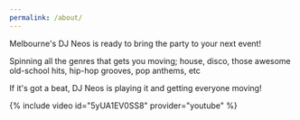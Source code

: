 ```yaml
---
permalink: /about/
---
```


Melbourne's DJ Neos is ready to bring the party to your next event!

Spinning all the genres that gets you moving; house, disco, those awesome old-school hits, hip-hop grooves, pop anthems, etc

If it's got a beat, DJ Neos is playing it and getting everyone moving!

{% include video id="5yUA1EV0SS8" provider="youtube" %}
